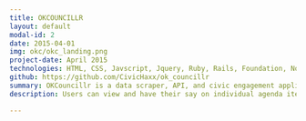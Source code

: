 ```yaml
---
title: OKCOUNCILLR
layout: default
modal-id: 2
date: 2015-04-01
img: okc/okc_landing.png
project-date: April 2015
technologies: HTML, CSS, Javscript, Jquery, Ruby, Rails, Foundation, Nokogiri
github: https://github.com/CivicHaxx/ok_councillr
summary: OKCouncillr is a data scraper, API, and civic engagement application for the City of Toronto. The scraper pulls data from Toronto City Council meeting agendas and parses it into a database, the API serves the data up as JSON, and the app allows people to have their say on individual agenda items and view the voting history of their city councillors. View it live at <a class="underline-link" href="http://okcouncillr.cloudapp.net/" target="blank">http://okcouncillr.cloudapp.net/</a>.
description: Users can view and have their say on individual agenda items <img class="img-responsive img-centered" src="img/portfolio/okc/okc_items_show.png"> Users can see their voting history, and find out their ward and councillor <img class="img-responsive img-centered" src="img/portfolio/okc/okc_myvotes.png">  Search for items and see how other users voted <img class="img-responsive img-centered" src="img/portfolio/okc/okc_items_index.png"> Learn more about Toronto city councillors; see their voting history and get their contact information <img class="img-responsive img-centered" src="img/portfolio/okc/okc_councillors.png">

---
```

